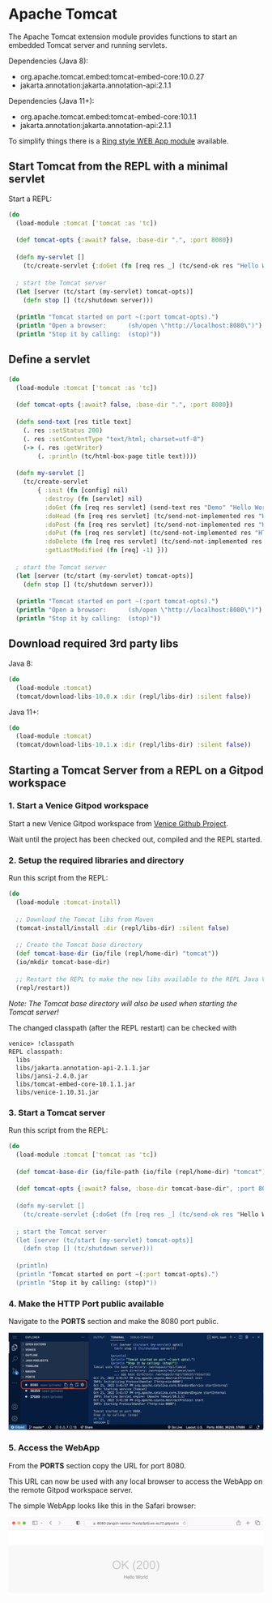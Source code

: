 # Apache Tomcat

The Apache Tomcat extension module provides functions to start an embedded 
Tomcat server and running servlets.

Dependencies (Java 8):

 - org.apache.tomcat.embed:tomcat-embed-core:10.0.27
 - jakarta.annotation:jakarta.annotation-api:2.1.1

Dependencies (Java 11+):

 - org.apache.tomcat.embed:tomcat-embed-core:10.1.1
 - jakarta.annotation:jakarta.annotation-api:2.1.1

To simplify things there is a 
[Ring style WEB App module](ext-ring.md) available.
 
 
 
## Start Tomcat from the REPL with a minimal servlet

Start a REPL:

```clojure
(do
  (load-module :tomcat ['tomcat :as 'tc])

  (def tomcat-opts {:await? false, :base-dir ".", :port 8080})

  (defn my-servlet []
    (tc/create-servlet {:doGet (fn [req res _] (tc/send-ok res "Hello World"))}))

  ; start the Tomcat server
  (let [server (tc/start (my-servlet) tomcat-opts)]
    (defn stop [] (tc/shutdown server)))
  
  (println "Tomcat started on port ~(:port tomcat-opts).")
  (println "Open a browser:      (sh/open \"http://localhost:8080\")")
  (println "Stop it by calling:  (stop)"))
```


## Define a servlet

```clojure
(do
  (load-module :tomcat ['tomcat :as 'tc])

  (def tomcat-opts {:await? false, :base-dir ".", :port 8080})

  (defn send-text [res title text]
    (. res :setStatus 200)
    (. res :setContentType "text/html; charset=utf-8")
    (-> (. res :getWriter)
        (. :println (tc/html-box-page title text))))

  (defn my-servlet []
    (tc/create-servlet
        { :init (fn [config] nil)
          :destroy (fn [servlet] nil)
          :doGet (fn [req res servlet] (send-text res "Demo" "Hello World"))
          :doHead (fn [req res servlet] (tc/send-not-implemented res "HTTP Method HEAD"))
          :doPost (fn [req res servlet] (tc/send-not-implemented res "HTTP Method POST"))
          :doPut (fn [req res servlet] (tc/send-not-implemented res "HTTP Method PUT"))
          :doDelete (fn [req res servlet] (tc/send-not-implemented res "HTTP Method DELETE"))
          :getLastModified (fn [req] -1) }))

  ; start the Tomcat server
  (let [server (tc/start (my-servlet) tomcat-opts)]
    (defn stop [] (tc/shutdown server)))
  
  (println "Tomcat started on port ~(:port tomcat-opts).")
  (println "Open a browser:      (sh/open \"http://localhost:8080\")")
  (println "Stop it by calling:  (stop)"))
```



## Download required 3rd party libs

Java 8:

```clojure
(do
  (load-module :tomcat)
  (tomcat/download-libs-10.0.x :dir (repl/libs-dir) :silent false))
```

Java 11+:

```clojure
(do
  (load-module :tomcat)
  (tomcat/download-libs-10.1.x :dir (repl/libs-dir) :silent false))
```



## Starting a Tomcat Server from a REPL on a Gitpod workspace

### 1. Start a Venice Gitpod workspace

Start a new Venice Gitpod workspace from [Venice Github Project](https://github.com/jlangch/venice).

Wait until the project has been checked out, compiled and the REPL started.


### 2. Setup the required libraries and directory

Run this script from the REPL:

```clojure
(do
  (load-module :tomcat-install)
    
  ;; Download the Tomcat libs from Maven
  (tomcat-install/install :dir (repl/libs-dir) :silent false)
  
  ;; Create the Tomcat base directory
  (def tomcat-base-dir (io/file (repl/home-dir) "tomcat"))
  (io/mkdir tomcat-base-dir)
  
  ;; Restart the REPL to make the new libs available to the REPL Java VM
  (repl/restart))
```

*Note: The Tomcat base directory will also be used when starting the Tomcat server!*

The changed classpath (after the REPL restart) can be checked with

```text
venice> !classpath
REPL classpath:
  libs
  libs/jakarta.annotation-api-2.1.1.jar
  libs/jansi-2.4.0.jar
  libs/tomcat-embed-core-10.1.1.jar
  libs/venice-1.10.31.jar
```


### 3. Start a Tomcat server

Run this script from the REPL:

```clojure
(do
  (load-module :tomcat ['tomcat :as 'tc])

  (def tomcat-base-dir (io/file-path (io/file (repl/home-dir) "tomcat")))
  
  (def tomcat-opts {:await? false, :base-dir tomcat-base-dir", :port 8080})

  (defn my-servlet []
    (tc/create-servlet {:doGet (fn [req res _] (tc/send-ok res "Hello World"))}))

  ; start the Tomcat server
  (let [server (tc/start (my-servlet) tomcat-opts)]
    (defn stop [] (tc/shutdown server)))
  
  (println)
  (println "Tomcat started on port ~(:port tomcat-opts).")
  (println "Stop it by calling: (stop)"))
```


### 4. Make the HTTP Port public available

Navigate to the **PORTS** section and make the 8080 port public.

<img src="https://github.com/jlangch/venice/blob/master/doc/assets/gitpod/gitpod-repl-tomcat-ports.png">



### 5. Access the WebApp

From the **PORTS** section copy the URL for port 8080. 

This URL can now be used with any local browser to access the WebApp on the remote Gitpod workspace server.

The simple WebApp looks like this in the Safari browser:

<img src="https://github.com/jlangch/venice/blob/master/doc/assets/gitpod/gitpod-repl-tomcat-webapp.png">



